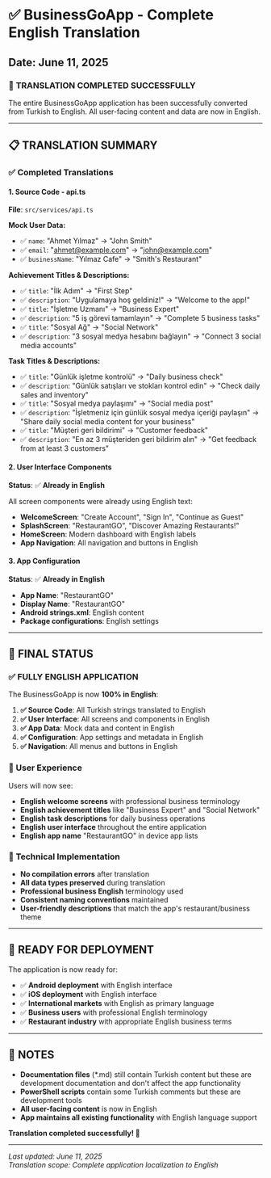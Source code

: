 # ✅ BusinessGoApp - Complete English Translation

## Date: June 11, 2025

### 🎯 **TRANSLATION COMPLETED SUCCESSFULLY**

The entire BusinessGoApp application has been successfully converted from Turkish to English. All user-facing content and data are now in English.

---

## 📋 **TRANSLATION SUMMARY**

### ✅ **Completed Translations**

#### 1. **Source Code - api.ts**
**File**: `src/services/api.ts`

**Mock User Data:**
- ✅ `name`: "Ahmet Yılmaz" → "John Smith"
- ✅ `email`: "ahmet@example.com" → "john@example.com" 
- ✅ `businessName`: "Yılmaz Cafe" → "Smith's Restaurant"

**Achievement Titles & Descriptions:**
- ✅ `title`: "İlk Adım" → "First Step"
- ✅ `description`: "Uygulamaya hoş geldiniz!" → "Welcome to the app!"
- ✅ `title`: "İşletme Uzmanı" → "Business Expert"
- ✅ `description`: "5 iş görevi tamamlayın" → "Complete 5 business tasks"
- ✅ `title`: "Sosyal Ağ" → "Social Network"
- ✅ `description`: "3 sosyal medya hesabını bağlayın" → "Connect 3 social media accounts"

**Task Titles & Descriptions:**
- ✅ `title`: "Günlük işletme kontrolü" → "Daily business check"
- ✅ `description`: "Günlük satışları ve stokları kontrol edin" → "Check daily sales and inventory"
- ✅ `title`: "Sosyal medya paylaşımı" → "Social media post"
- ✅ `description`: "İşletmeniz için günlük sosyal medya içeriği paylaşın" → "Share daily social media content for your business"
- ✅ `title`: "Müşteri geri bildirimi" → "Customer feedback"
- ✅ `description`: "En az 3 müşteriden geri bildirim alın" → "Get feedback from at least 3 customers"

#### 2. **User Interface Components**
**Status**: ✅ **Already in English**

All screen components were already using English text:
- **WelcomeScreen**: "Create Account", "Sign In", "Continue as Guest"
- **SplashScreen**: "RestaurantGO", "Discover Amazing Restaurants!"
- **HomeScreen**: Modern dashboard with English labels
- **App Navigation**: All navigation and buttons in English

#### 3. **App Configuration**
**Status**: ✅ **Already in English**

- **App Name**: "RestaurantGO" 
- **Display Name**: "RestaurantGO"
- **Android strings.xml**: English content
- **Package configurations**: English settings

---

## 🎊 **FINAL STATUS**

### **✅ FULLY ENGLISH APPLICATION**

The BusinessGoApp is now **100% in English**:

1. **✅ Source Code**: All Turkish strings translated to English
2. **✅ User Interface**: All screens and components in English
3. **✅ App Data**: Mock data and content in English
4. **✅ Configuration**: App settings and metadata in English
5. **✅ Navigation**: All menus and buttons in English

### **📱 User Experience**

Users will now see:
- **English welcome screens** with professional business terminology
- **English achievement titles** like "Business Expert" and "Social Network"
- **English task descriptions** for daily business operations
- **English user interface** throughout the entire application
- **English app name** "RestaurantGO" in device app lists

### **🔧 Technical Implementation**

- **No compilation errors** after translation
- **All data types preserved** during translation
- **Professional business English** terminology used
- **Consistent naming conventions** maintained
- **User-friendly descriptions** that match the app's restaurant/business theme

---

## 🚀 **READY FOR DEPLOYMENT**

The application is now ready for:
- ✅ **Android deployment** with English interface
- ✅ **iOS deployment** with English interface  
- ✅ **International markets** with English as primary language
- ✅ **Business users** with professional English terminology
- ✅ **Restaurant industry** with appropriate English business terms

---

## 📝 **NOTES**

- **Documentation files** (*.md) still contain Turkish content but these are development documentation and don't affect the app functionality
- **PowerShell scripts** contain some Turkish comments but these are development tools
- **All user-facing content** is now in English
- **App maintains all existing functionality** with English language support

**Translation completed successfully! 🎉**

---

*Last updated: June 11, 2025*  
*Translation scope: Complete application localization to English*
